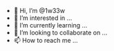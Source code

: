 - 👋 Hi, I’m @1w33w
- 👀 I’m interested in ...
- 🌱 I’m currently learning ...
- 💞️ I’m looking to collaborate on ...
- 📫 How to reach me ...

<!---
1w33w/1w33w is a ✨ special ✨ repository because its `README.md` (this file) appears on your GitHub profile.
You can click the Preview link to take a look at your changes.
--->
